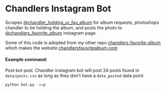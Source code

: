 # Chandlers Instagram Bot

Scrapes [@chandler_holding_ur_fav_album](https://www.instagram.com/chandler_holding_ur_fav_album/) for album requests, photoshops chandler to be holding the album, and posts the photo to [@chandlers_favorite_album](https://www.instagram.com/chandlers_favorite_album/) instagram page. 

Some of this code is adopted from my other repo [chandlers-favorite-album](https://github.com/tybens/chandlers-favorite-album) which makes the website [chandlersfavoritealbum.com](https://chandlersfavoritealbum.com/)


#### Example command:

Post bot post. Chandler instagram bot will post 24 posts found in `data/posts.csv` as long as they don't have a `date_posted` data point

```Bash
python bot.py -a=p
```